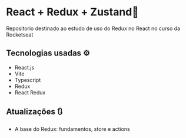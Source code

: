 # React + Redux + Zustand💈

Repositorio destinado ao estudo de uso do Redux no React no curso da Rocketseat



## Tecnologias usadas ⚙

- React.js
- Vite
- Typescript
- Redux
- React Redux

## Atualizações 🔃

  - A base do Redux: fundamentos, store e actions
  <!-- - <details>
    <summary>Adicionada funcionalidade de cancelamento de agendamento</summary>
    <img src='https://github.com/RafaelMatos/projectsImages/blob/master/FSWBarber/printscreens/update-cancel-booking.gif?raw=true' alt='gif de atualização da aplicação FSW Barber'>
    </details> -->



  <!-- <img src='./src/assets/update.gif' alt='gif da tela da aplicação Ignite Call'> -->
  
  

<!-- ## Como utilizar

- Clone o projeto do repositório

```
git clone https://github.com/RafaelMatos/fswbarber
```

- Acesse a pasta do projeto

```
cd /fswbarber
```

- Instale as dependências

```
npm install
```
- Criar arquivo .env com as chaves necessarias( seguir arquivo .envExample)

- Inicializa o Prisma( Usar banco de dados de sua preferencia, no exemplo é usado o postgresql)

```
npx prisma init --datasource-provider postgresql
```
- Realiza as migrations do Prisma

```
npx prisma migrate dev --name init
```

- Execute o projeto

```
npm run dev
```

- Acesse no navegador o endereço indicado no terminal -->
